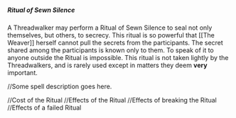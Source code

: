 ##### Ritual of Sewn Silence
A Threadwalker may perform a Ritual of Sewn Silence to seal not only themselves, but others, to secrecy. This ritual is so powerful that [[The Weaver]] herself cannot pull the secrets from the participants. The secret shared among the participants is known only to them. To speak of it to anyone outside the Ritual is impossible. This ritual is not taken lightly by the Threadwalkers, and is rarely used except in matters they deem **very** important.

//Some spell description goes here.

//Cost of the Ritual
//Effects of the Ritual
//Effects of breaking the Ritual
//Effects of a failed Ritual